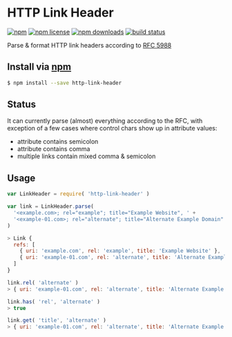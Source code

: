 # HTTP Link Header
[![npm](https://img.shields.io/npm/v/http-link-header.svg?style=flat-square)](https://npmjs.com/http-link-header)
[![npm license](https://img.shields.io/npm/l/http-link-header.svg?style=flat-square)](https://npmjs.com/http-link-header)
[![npm downloads](https://img.shields.io/npm/dm/http-link-header.svg?style=flat-square)](https://npmjs.com/http-link-header)
[![build status](https://img.shields.io/travis/jhermsmeier/node-http-link-header.svg?style=flat-square)](https://travis-ci.org/jhermsmeier/node-http-link-header)

Parse & format HTTP link headers according to [RFC 5988]

[RFC 5988]: https://tools.ietf.org/html/rfc5988

## Install via [npm](https://npmjs.com)

```sh
$ npm install --save http-link-header
```

## Status

It can currently parse (almost) everything according to the RFC,
with exception of a few cases where control chars show up in attribute values:

- attribute contains semicolon
- attribute contains comma
- multiple links contain mixed comma & semicolon

## Usage

```js
var LinkHeader = require( 'http-link-header' )
```

```js
var link = LinkHeader.parse(
  '<example.com>; rel="example"; title="Example Website", ' +
  '<example-01.com>; rel="alternate"; title="Alternate Example Domain"'
)

> Link {
  refs: [
    { uri: 'example.com', rel: 'example', title: 'Example Website' },
    { uri: 'example-01.com', rel: 'alternate', title: 'Alternate Example Domain' },
  ]
}
```

```js
link.rel( 'alternate' )
> { uri: 'example-01.com', rel: 'alternate', title: 'Alternate Example Domain' }
```

```js
link.has( 'rel', 'alternate' )
> true
```

```js
link.get( 'title', 'alternate' )
> { uri: 'example-01.com', rel: 'alternate', title: 'Alternate Example Domain' }
```

